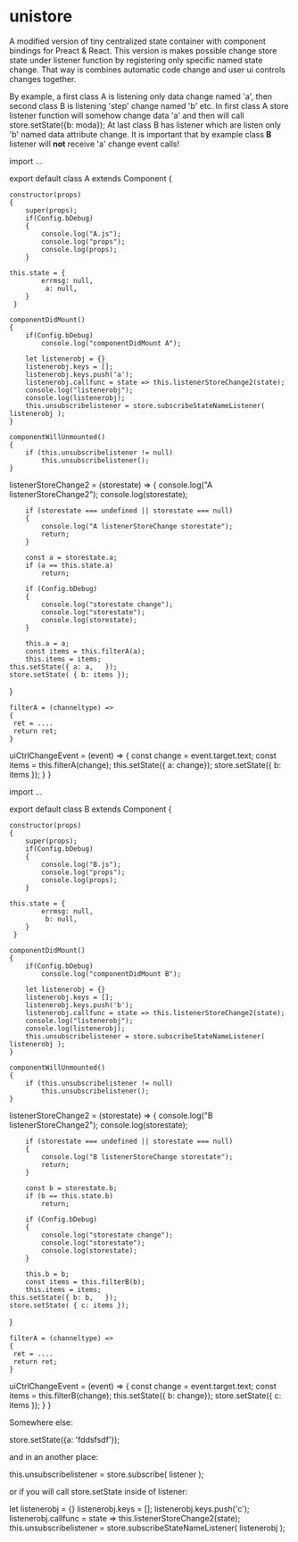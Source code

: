 # unistore
A modified version of tiny centralized state container with component bindings for Preact &amp; React. This version is makes possible change store state under listener function by registering only specific named state change. That way is combines automatic code change and user ui controls changes together. 

By example, a first class A is listening only data change named 'a', then second class B is listening 'step' change named 'b' etc. In first class A store listener function will somehow change data 'a' and then will call store.setState({b: moda}); At last class B has listener which are listen only 'b' named data attribute change. It is important that by example class **B** listener will **not** receive 'a' change event calls! 

import ...

export default class A extends Component {

	constructor(props)
	{
		super(props);
		if(Config.bDebug) 
		{
			console.log("A.js");
			console.log("props");
			console.log(props);
		}

  	this.state = {
			errmsg: null,
			 a: null,																					
		}	
	 }

	componentDidMount()
	{
		if(Config.bDebug) 				
			console.log("componentDidMount A");
			
		let listenerobj = {}
		listenerobj.keys = [];
		listenerobj.keys.push('a');
		listenerobj.callfunc = state => this.listenerStoreChange2(state);
		console.log("listenerobj");
		console.log(listenerobj);
        this.unsubscribelistener = store.subscribeStateNameListener( listenerobj );                
	}

	componentWillUnmounted()
	{
		if (this.unsubscribelistener != null)
			this.unsubscribelistener();
	}
   listenerStoreChange2 = (storestate) =>
    {
        console.log("A listenerStoreChange2");
        console.log(storestate);
        
        if (storestate === undefined || storestate === null)
        {
            console.log("A listenerStoreChange storestate");
            return;
        }

        const a = storestate.a;	
		if (a == this.state.a)
			return;

		if (Config.bDebug)
		{
			console.log("storestate change");
			console.log("storestate");
			console.log(storestate);
		}

		this.a = a;
		const items = this.filterA(a);
		this.items = items;
    this.setState({ a: a,	});
    store.setState( { b: items });
 }	

	filterA = (channeltype) =>
	{
     ret = ....
     return ret;
	}
  
  uiCtrlChangeEvent = (event) =>
  {
     const change = event.target.text;
     const items = this.filterA(change);
     this.setState({ a: change});
     store.setState({ b: items });
  }
}

import ...

export default class B extends Component {

	constructor(props)
	{
		super(props);
		if(Config.bDebug) 
		{
			console.log("B.js");
			console.log("props");
			console.log(props);
		}

  	this.state = {
			errmsg: null,
			 b: null,																					
		}	
	 }

	componentDidMount()
	{
		if(Config.bDebug) 				
			console.log("componentDidMount B");
			
		let listenerobj = {}
		listenerobj.keys = [];
		listenerobj.keys.push('b');
		listenerobj.callfunc = state => this.listenerStoreChange2(state);
		console.log("listenerobj");
		console.log(listenerobj);
        this.unsubscribelistener = store.subscribeStateNameListener( listenerobj );                
	}

	componentWillUnmounted()
	{
		if (this.unsubscribelistener != null)
			this.unsubscribelistener();
	}
   listenerStoreChange2 = (storestate) =>
    {
        console.log("B listenerStoreChange2");
        console.log(storestate);
        
        if (storestate === undefined || storestate === null)
        {
            console.log("B listenerStoreChange storestate");
            return;
        }

        const b = storestate.b;	
		if (b == this.state.b)
			return;

		if (Config.bDebug)
		{
			console.log("storestate change");
			console.log("storestate");
			console.log(storestate);
		}

		this.b = b;
		const items = this.filterB(b);
		this.items = items;
    this.setState({ b: b,	});
    store.setState( { c: items });
 }	

	filterA = (channeltype) =>
	{
     ret = ....
     return ret;
	}
  
  uiCtrlChangeEvent = (event) =>
  {
     const change = event.target.text;
     const items = this.filterB(change);
     this.setState({ b: change});
     store.setState({ c: items });
  }
}

Somewhere else:

store.setState({a: 'fddsfsdf'});

and in an another place:

this.unsubscribelistener = store.subscribe( listener );

or if you will call store.setState inside of listener: 

let listenerobj = {}
listenerobj.keys = [];
listenerobj.keys.push('c');
listenerobj.callfunc = state => this.listenerStoreChange2(state);
this.unsubscribelistener = store.subscribeStateNameListener( listenerobj ); 
